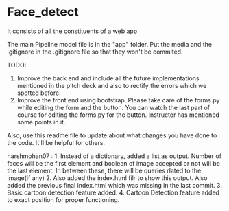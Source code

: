 # Face_detect
It consists of all the constituents of a web app

The main Pipeline model file is in the "app" folder.
Put the media and the .gitignore in the .gitignore file so that they won't be commited.

TODO:
1. Improve the back end and include all the future implementations mentioned in the pitch deck and also to rectify the errors which we spotted before.
2. Improve the front end using bootstrap. Please take care of the forms.py while editing the form and the button. You can watch the last part of course 
   for editing the forms.py for the button. Instructor has mentioned some points in it.
   
Also, use this readme file to update about what changes you have done to the code. It'll be helpful for others. 

harshmohan07 : 1. Instead of a dictionary, added a list as output. Number of faces will be the first element and boolean of image accepted or not will be the last 
               element. In between these, there will be queries rlated to the image(if any)
               2. Also added the index.html filr to show this output. Also added the previous final index.html which was missing in the last commit.
               3. Basic cartoon detection feature added.
               4. Cartoon Detection feature added to exact position for proper functioning.
